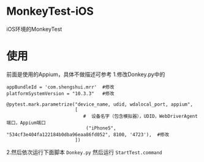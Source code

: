 # MonkeyTest-iOS
iOS环境的MonkeyTest

# 使用
前面是使用的Appium，具体不做描述可参考
1.修改Donkey.py中的

```
appBundleId = 'com.shengshui.mrr'  #修改
platformSystemVersion = "10.3.3"   #修改

@pytest.mark.parametrize("device_name, udid, wdalocal_port, appium",
                         [
                            #  设备名字（包含模拟器），UDID，WebDriverAgent端口，Appium端口
                             ("iPhone5", "534cf3e404fa122184b0dba96eaa86fd052", 8100, '4723'),  #修改
                         ])

```

2.然后依次运行下面脚本
`Donkey.py`
然后运行
`StartTest.command`
